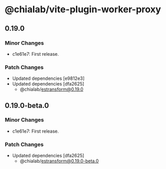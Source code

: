 # @chialab/vite-plugin-worker-proxy

## 0.19.0

### Minor Changes

-   c1e61e7: First release.

### Patch Changes

-   Updated dependencies [e9812e3]
-   Updated dependencies [dfa2625]
    -   @chialab/estransform@0.19.0

## 0.19.0-beta.0

### Minor Changes

-   c1e61e7: First release.

### Patch Changes

-   Updated dependencies [dfa2625]
    -   @chialab/estransform@0.19.0-beta.0
